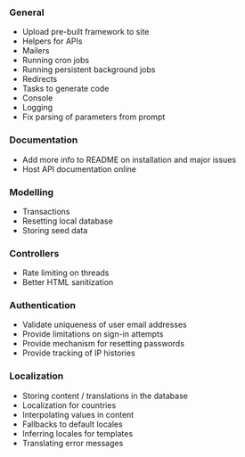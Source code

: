 ### General

* Upload pre-built framework to site
* Helpers for APIs
* Mailers
* Running cron jobs
* Running persistent background jobs
* Redirects
* Tasks to generate code
* Console
* Logging
* Fix parsing of parameters from prompt

### Documentation
* Add more info to README on installation and major issues
* Host API documentation online

### Modelling

* Transactions
* Resetting local database
* Storing seed data

### Controllers

* Rate limiting on threads
* Better HTML sanitization

### Authentication

* Validate uniqueness of user email addresses
* Provide limitations on sign-in attempts
* Provide mechanism for resetting passwords
* Provide tracking of IP histories

### Localization

* Storing content / translations in the database
* Localization for countries
* Interpolating values in content
* Fallbacks to default locales
* Inferring locales for templates
* Translating error messages